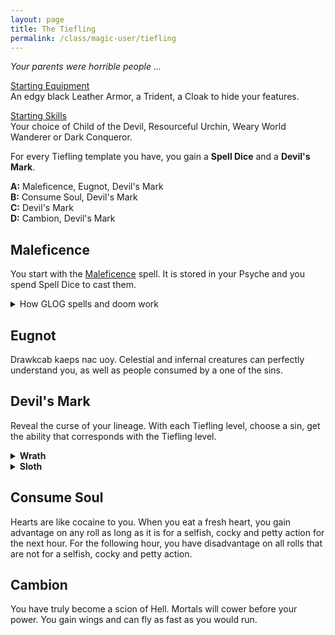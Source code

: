 ```yaml
---
layout: page
title: The Tiefling
permalink: /class/magic-user/tiefling
---
```


_Your parents were horrible people ..._

<ins>Starting Equipment</ins><br>
An edgy black Leather Armor, a Trident, a Cloak to hide your features.

<ins>Starting Skills</ins><br>
Your choice of Child of the Devil, Resourceful Urchin, Weary World Wanderer or Dark Conqueror.

For every Tiefling template you have, you gain a **Spell Dice** and a **Devil's Mark**.

**A:** Maleficence, Eugnot, Devil's Mark<br>
**B:** Consume Soul, Devil's Mark<br>
**C:** Devil's Mark<br>
**D:** Cambion, Devil's Mark<br>

## Maleficence
You start with the [Maleficence](/2020/11/13/maleficence/) spell. It is stored in your Psyche and you spend Spell Dice to cast them.

<details markdown="1">
<summary>How GLOG spells and doom work</summary>
<ins>Spell Dice (SD)</ins><br>
You get 1 per Tiefling template. They are D6s.

Whenever you cast a spell, you choose how many SD to invest into it. The result of the spell depends on the number of [dice] and their [sum].

If a SD rolls a 1, 2 or 3, you don’t lose it. Otherwise, you lose it until you get a night of sleep. You can’t cast without SD.

Every time you roll doubles you get closer to *Catastrophe*.

<ins>Catastrophe</ins><br>
Every time you roll doubles you gain 1 *Doom Point*. Every time you gain a _Doom Point_, roll a D20. If you roll equal to or below your doom score, you trigger a [catastrophe](/list/spell-catastrophe).
</details>

## Eugnot
Drawkcab kaeps nac uoy. Celestial and infernal creatures can perfectly understand you, as well as people consumed by a one of the sins.

## Devil's Mark
Reveal the curse of your lineage. With each Tiefling level, choose a sin, get the ability that corresponds with the Tiefling level.

<details markdown="1">
<summary><b>Wrath</b></summary>
<b>A.</b> _<u>Born of a remorseless murderer</u>._ <br> Twisted goat horns grow from your forehead. Your spell dice are D8s when you cast Maleficence.<br>
<b>B.</b> _<u>Baptised in the blood of 6 innocents</u>._ <br> Blood constantly drips from your clawed hands. You know the [Red Hands of Wrath](/2020/11/12/red-hands-of-wrath/) spell.<br>
<b>C.</b> _<u>Destined for genocide</u>._ <br> Your eyes become pure flames of hatred. You know the [Detonate Corpse](/2020/11/13/detonate-corpse/) spell.<br>
<b>D.</b> _<u>Scion of Satan</u>._ <br> Your flesh shrinks over your face, revealing your skull. You can see in a room which creature (including yourself and your friends) has the least amount of HP. You inflict maximum damage against it.
</details>

<details markdown="1">
<summary><b>Sloth</b></summary>
A. _<u>Survivor of neglect</u>._ <br> Your skin is blue. You know the [Indolence](/2020/11/13/indolence/) spell.<br>
B. _<u>Salvaged from a trash pile</u>._ <br> The dark circles of apathy radiate from your eyes like a rash. As long as you are naked and passive, you are invisible to all creatures with a language.<br>
C. _<u>Raised by the hundred resentful slaves of your parents</u>._ <br> Half your inventory slots are filled wiht unremovable slime. You gain as many cowardly Manes follower who don't leave your vicinity.<br>
<b>D.</b> _<u>Scion of Belphegor</u>._ <br> You lose half your ears, teeth, nostril, eyes, fingers. You know the [Nine Lives](/2020/11/12/nine-lives/) spell.
</details>

## Consume Soul
Hearts are like cocaine to you. When you eat a fresh heart, you gain advantage on any roll as long as it is for a selfish, cocky and petty action for the next hour. For the following hour, you have disadvantage on all rolls that are not for  a selfish, cocky and petty action.

## Cambion
You have truly become a scion of Hell. Mortals will cower before your power. You gain wings and can fly as fast as you would run.

